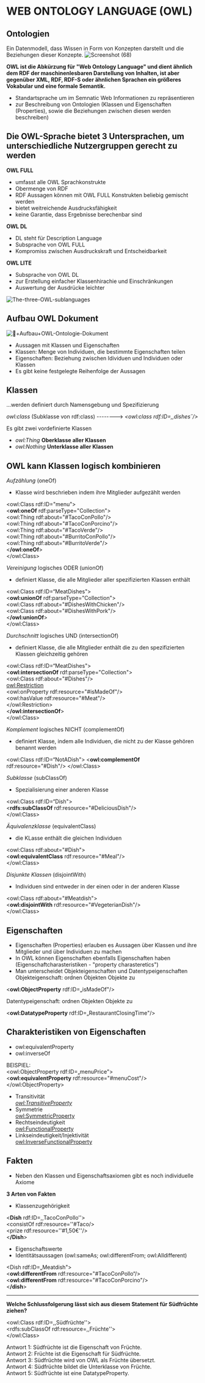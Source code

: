 # WEB ONTOLOGY LANGUAGE (OWL)

## Ontologien
Ein Datenmodell, dass Wissen in Form von Konzepten darstellt und die Beziehungen dieser Konzepte.
![Screenshot (68)](https://user-images.githubusercontent.com/92676445/198880512-e3d4ba4b-77d1-4ede-bb96-79432297f14d.png)

**OWL ist die Abkürzung für "Web Ontology Language" und dient ähnlich dem RDF der maschinenlesbaren Darstellung von Inhalten, ist aber gegenüber XML, RDF, RDF-S oder ähnlichen Sprachen ein größeres Vokabular und eine formale Semantik.**

- Standartsprache um im Semnatic Web Informationen zu repräsentieren
- zur Beschreibung von Ontologien (Klassen und Eigenschaften (Properties), sowie die Beziehungen zwischen diesen werden beschreiben)


## Die OWL-Sprache bietet 3 Untersprachen, um unterschiedliche Nutzergruppen gerecht zu werden

**OWL FULL**
- umfasst alle OWL Sprachkonstrukte
- Obermenge von RDF
- RDF Aussagen können mit OWL FULL Konstrukten beliebig gemischt werden
- bietet weitreichende Ausdrucksfähigkeit
- keine Garantie, dass Ergebnisse berechenbar sind 

**OWL DL**

- DL steht für Description Language
- Subsprache von OWL FULL
- Kompromiss zwischen Ausdruckskraft und Entscheidbarkeit

**OWL LITE**
- Subsprache von OWL DL
- zur Erstellung einfacher Klassenhirachie und Einschränkungen
- Auswertung der Ausdrücke leichter

![The-three-OWL-sublanguages](https://user-images.githubusercontent.com/92676445/198892509-a4b0dbde-0915-4e64-8f7a-0733ef3bf135.png)

## Aufbau OWL Dokument
![+Aufbau+OWL-Ontologie-Dokument](https://user-images.githubusercontent.com/92676445/198982071-ee7fa352-bb6d-4980-8f15-738eb046404a.jpg)

- Aussagen mit Klassen und Eigenschaften
- Klassen: Menge von Individuen, die bestimmte Eigenschaften teilen
- Eigenschaften: Beziehung zwischen Idividuen und Individuen oder Klassen
- Es gibt keine festgelegte Reihenfolge der Aussagen

## Klassen

...werden definiert durch Namensgebung und Spezifizierung

<em>owl:class</em>  (Subklasse von rdf:class)             -------->         <em><owl:class rdf:ID=,,dishes´´/></em>

Es gibt zwei vordefinierte Klassen
- <em>owl:Thing</em> <strong>Oberklasse aller Klassen</strong>
- <em>owl:Nothing</em> <strong>Unterklasse aller Klassen</strong>


## OWL kann Klassen logisch kombinieren

<em>Aufzählung</em> (oneOf)
- Klasse wird beschrieben indem ihre Mitglieder aufgezählt werden


<owl:Class rdf:ID="menu"></br>
    <**owl:oneOf** rdf:parseType="Collection"></br>
     <owl:Thing rdf:about="#TacoConPollo"/></br>
     <owl:Thing rdf:about="#TacoConPorcino"/></br>
     <owl:Thing rdf:about="#TacoVerde"/></br>
     <owl:Thing rdf:about="#BurritoConPollo"/></br>
     <owl:Thing rdf:about="#BurritoVerde"/></br>
    <**/owl:oneOf**></br>
</owl:Class>



<em>Vereinigung</em> logisches ODER (unionOf)
- definiert Klasse, die alle Mitglieder aller spezifizierten Klassen enthält


<owl:Class rdf:ID=“MeatDishes"></br>
<**owl:unionOf** rdf:parseType="Collection"></br>
<owl:Class rdf:about="#DishesWithChicken"/></br>
<owl:Class rdf:about="#DishesWithPork"/></br>
<**/owl:unionOf**></br>
</owl:Class>


<em>Durchschnitt</em> logisches UND (intersectionOf)
- definiert Klasse, die alle Mitglieder enthält die zu den spezifizierten Klassen gleichzeitig gehören

<owl:Class rdf:ID=“MeatDishes"></br>
<**owl:intersectionOf** rdf:parseType="Collection"></br>
<owl:Class rdf:about="#Dishes"/></br>
<owl:Restriction></br>
<owl:onProperty rdf:resource="#isMadeOf"/></br>
<owl:hasValue rdf:resource="#Meat"/></br>
</owl:Restriction></br>
<**/owl:intersectionOf**></br>
</owl:Class></br>


<em>Komplement</em> logisches NICHT (complementOf)
- definiert Klasse, indem alle Individuen, die nicht zu der Klasse gehören benannt werden


<owl:Class rdf:ID=“NotADish">
<**owl:complementOf** rdf:resource="#Dish"/>
</owl:Class>

<em>Subklasse</em> (subClassOf)
- Spezialisierung einer anderen Klasse

<owl:Class rdf:ID=“Dish"></br>
<**rdfs:subClassOf** rdf:resource="#DeliciousDish"/></br>
</owl:Class>

<em>Äquivalenzklasse</em> (equivalentClass)
- die KLasse enthält die gleichen Individuen

<owl:Class rdf:about="#Dish"></br>
<**owl:equivalentClass** rdf:resource="#Meal"/></br>
</owl:Class>

<em>Disjunkte Klassen</em> (disjointWith)
- Individuen sind entweder in der einen oder in der anderen Klasse

<owl:Class rdf:about="#Meatdish"></br>
<**owl:disjointWith** rdf:resource="#VegeterianDish"/></br>
</owl:Class>

## Eigenschaften

- Eigenschaften (Properties) erlauben es Aussagen über Klassen und ihre Mitglieder und über Individuen zu machen
- In OWL können Eigenschaften ebenfalls Eigenschaften haben (Eigenschaftcharasteristiken - "property charasteretics")
- Man unterscheidet Objekteigenschaften und Datentypeigenschaften
Objekteigenschaft: ordnen Objekten Objekte zu

<**owl:ObjectProperty** rdf:ID=„isMadeOf"/>

Datentypeigenschaft: ordnen Objekten Objekte zu

<**owl:DatatypeProperty** rdf:ID=„RestaurantClosingTime"/>

## Charakteristiken von Eigenschaften

- owl:equivalentProperty
- owl:inverseOf

BEISPIEL: 
</br>
<owl:ObjectProperty rdf:ID=„menuPrice"></br>
<**owl:equivalentProperty** rdf:resource="#menuCost"/></br>
</owl:ObjectProperty></br>

- Transitivität</br>
<em><owl:TransitiveProperty></em>
- Symmetrie</br>
<owl:SymmetricProperty>
- Rechtseindeutigkeit</br>
<owl:FunctionalProperty>
- Linkseindeutigkeit/Injektivität</br>
<owl:InverseFunctionalProperty>


## Fakten
- Neben den Klassen und Eigenschaftsaxiomen gibt es noch individuelle Axiome

<strong>3 Arten von Fakten</strong>
- Klassenzugehörigkeit

<<strong>Dish</strong> rdf:ID=,,TacoConPollo''></br>
    <consistOf rdf:resource=''#Taco/></br>
    <prize rdf:resource=''#1,50€''/></br>
 <<strong>/Dish</strong>>
 
- Eigenschaftswerte
- Identitätsaussagen (owl:sameAs; owl:differentFrom; owl:Alldifferent)

<Dish rdf:ID=„Meatdish"></br>
<<strong>owl:differentFrom</strong> rdf:resource="#TacoConPollo“/></br>
<<strong>owl:differentFrom</strong> rdf:resource="#TacoConPorcino"/></br>
<<strong>/dish</strong>>

---------------------------------------------------------------------------------------------------------------------------------------------------
<strong>Welche Schlussfolgerung lässt sich aus diesem Statement für Südfrüchte ziehen?</strong>

<owl:Class rdf:ID=,,Südfrüchte''></br>
<rdfs:subClassOf rdf:resource=,,Früchte''></br>
</owl:Class>

Antwort 1: Südfrüchte ist die Eigenschaft von Früchte.</br>
Antwort 2: Früchte ist die Eigenschaft für Südfrüchte.</br>
Antwort 3: Südfrüchte wird von OWL als Früchte übersetzt.</br>
Antwort 4: Südfrüchte bildet die Unterklasse von Früchte.</br>
Antwort 5: Südfrüchte ist eine DatatypeProperty.</br>
